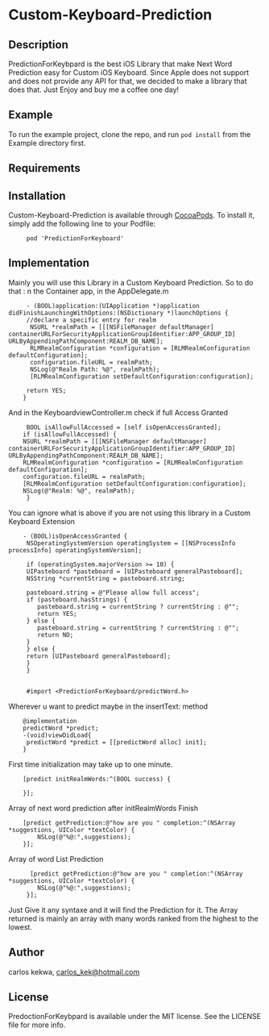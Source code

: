 # Custom-Keyboard-Prediction

## Description 

PredictionForKeybpard is the best iOS Library that make Next Word Prediction easy for Custom iOS Keyboard. 
Since Apple does not support and does not provide any API for that, we decided to make a library that does that. Just Enjoy and buy me a coffee one day!

## Example

To run the example project, clone the repo, and run `pod install` from the Example directory first.

## Requirements

## Installation

Custom-Keyboard-Prediction is available through [CocoaPods](https://cocoapods.org). To install
it, simply add the following line to your Podfile:

         pod 'PredictionForKeyboard'

## Implementation

 Mainly you will use this Library in a Custom Keyboard Prediction. 
 So to do that :
n the Container app, in the AppDelegate.m
        
         - (BOOL)application:(UIApplication *)application didFinishLaunchingWithOptions:(NSDictionary *)launchOptions {
         //declare a specific entry for realm 
          NSURL *realmPath = [[[NSFileManager defaultManager] containerURLForSecurityApplicationGroupIdentifier:APP_GROUP_ID] URLByAppendingPathComponent:REALM_DB_NAME]; 
          RLMRealmConfiguration *configuration = [RLMRealmConfiguration defaultConfiguration];
          configuration.fileURL = realmPath;
          NSLog(@"Realm Path: %@", realmPath);
          [RLMRealmConfiguration setDefaultConfiguration:configuration];
    
         return YES;
        }

 And in the KeyboardviewController.m check if full Access Granted
        
         BOOL isAllowFullAccessed = [self isOpenAccessGranted];
        if (isAllowFullAccessed) {
        NSURL *realmPath = [[[NSFileManager defaultManager] containerURLForSecurityApplicationGroupIdentifier:APP_GROUP_ID] URLByAppendingPathComponent:REALM_DB_NAME];
        RLMRealmConfiguration *configuration = [RLMRealmConfiguration defaultConfiguration];
        configuration.fileURL = realmPath;
        [RLMRealmConfiguration setDefaultConfiguration:configuration];
        NSLog(@"Realm: %@", realmPath);
         }

 You can ignore what is above if you are not using this library in a Custom Keyboard Extension

        - (BOOL)isOpenAccessGranted {
         NSOperatingSystemVersion operatingSystem = [[NSProcessInfo processInfo] operatingSystemVersion];
    
         if (operatingSystem.majorVersion >= 10) {
         UIPasteboard *pasteboard = [UIPasteboard generalPasteboard];
         NSString *currentString = pasteboard.string;
        
         pasteboard.string = @"Please allow full access";
         if (pasteboard.hasStrings) {
            pasteboard.string = currentString ? currentString : @"";
            return YES;
         } else {
            pasteboard.string = currentString ? currentString : @"";
            return NO;
         }
         } else {
         return [UIPasteboard generalPasteboard];
         }
         }


         #import <PredictionForKeyboard/predictWord.h>

 Wherever u want to predict maybe in the insertText: method
        
        @implementation
        predictWord *predict; 
        -(void)viewDidLoad{
         predictWord *predict = [[predictWord alloc] init];
        }

First time initialization may take up to one minute.

        [predict initRealmWords:^(BOOL success) { 

        }];

 Array of next word prediction after initRealmWords Finish

        [predict getPrediction:@"how are you " completion:^(NSArray *suggestions, UIColor *textColor) {
            NSLog(@"%@:",suggestions); 
        }];


Array of word List Prediction 

          [predict getPrediction:@"how are you " completion:^(NSArray *suggestions, UIColor *textColor) {
            NSLog(@"%@:",suggestions); 
         }];


Just Give it any syntaxe and it will find the Prediction for it. The Array returned is mainly an array with many words ranked from the highest to the lowest.

## Author

carlos kekwa, carlos_kek@hotmail.com

## License

PredoctionForKeybpard is available under the MIT license. See the LICENSE file for more info.
